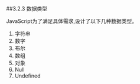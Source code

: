 ##3.2.3 数据类型

JavaScript为了满足具体需求,设计了以下几种数据类型。
1. 字符串
2. 数字
3. 布尔
4. 数组
5. 对象
6. Null
7. Undefined









